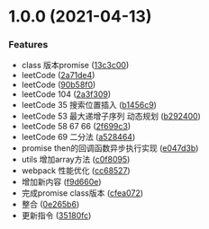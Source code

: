 # 1.0.0 (2021-04-13)


### Features

* class 版本promise ([13c3c00](https://github.com/FearlessMa/Learn-FE/commit/13c3c00edfeb8636e61a1b46482e2ac6b62f20ed))
* leetCode ([2a71de4](https://github.com/FearlessMa/Learn-FE/commit/2a71de45a902ebe1c83efe2777dc441828d442b9))
* leetCode ([90b58f0](https://github.com/FearlessMa/Learn-FE/commit/90b58f0d53a478ed782f63cd619106bca9239f43))
* leetCode 	104 ([2a3f309](https://github.com/FearlessMa/Learn-FE/commit/2a3f309fcf490ae40d129c2f4b833a6763462da6))
* leetCode 35 搜索位置插入 ([b1456c9](https://github.com/FearlessMa/Learn-FE/commit/b1456c959c066795f261bda7f80830046db9ae7b))
* leetCode 53 最大递增子序列 动态规划 ([b292400](https://github.com/FearlessMa/Learn-FE/commit/b292400a7cd08f25dc367620d36222b2d7d6995e))
* leetCode 58 67 66 ([2f699c3](https://github.com/FearlessMa/Learn-FE/commit/2f699c3ae1286e88ddf1993a24eaa3bf89f44315))
* leetCode 69 二分法 ([a528464](https://github.com/FearlessMa/Learn-FE/commit/a5284645489efba679217888c07782317970f0a6))
* promise then的回调函数异步执行实现 ([e047d3b](https://github.com/FearlessMa/Learn-FE/commit/e047d3b49ee77a8595685276e8499267c4d8b464))
* utils 增加array方法 ([c0f8095](https://github.com/FearlessMa/Learn-FE/commit/c0f8095a2d0020d99ab519eb9847d7de3af71f28))
* webpack 性能优化 ([cc68527](https://github.com/FearlessMa/Learn-FE/commit/cc685276077f9553a18974905e83a9a93015fe71))
* 增加新内容 ([f9d660e](https://github.com/FearlessMa/Learn-FE/commit/f9d660e89cabd2d4a89de6299e1af24487f72eaf))
* 完成promise class版本 ([cfea072](https://github.com/FearlessMa/Learn-FE/commit/cfea072c848ca03821a12223f7263554caba1f97))
* 整合 ([0e265b6](https://github.com/FearlessMa/Learn-FE/commit/0e265b610d80d2c8d503d5d8dcb08441e0559f5b))
* 更新指令 ([35180fc](https://github.com/FearlessMa/Learn-FE/commit/35180fc26191bd97710ad00a10204d8b42e1776a))



